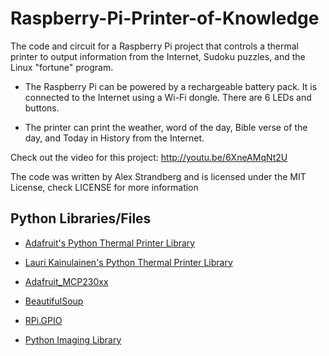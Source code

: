 # Raspberry-Pi-Printer-of-Knowledge

The code and circuit for a Raspberry Pi project that controls a thermal printer to output information from the Internet, Sudoku puzzles, and the Linux "fortune" program.

- The Raspberry Pi can be powered by a rechargeable battery pack. It is connected to the Internet using a Wi-Fi dongle. There are 6 LEDs and buttons.

- The printer can print the weather, word of the day, Bible verse of the day, and Today in History from the Internet.

Check out the video for this project:
http://youtu.be/6XneAMqNt2U

The code was written by Alex Strandberg and is licensed under the MIT License, check LICENSE for more information

## Python Libraries/Files

- [Adafruit's Python Thermal Printer Library](https://github.com/adafruit/Python-Thermal-Printer)

- [Lauri Kainulainen's Python Thermal Printer Library](https://github.com/luopio/py-thermal-printer)

- [Adafruit_MCP230xx](https://github.com/adafruit/Adafruit-Raspberry-Pi-Python-Code)

- [BeautifulSoup](http://www.crummy.com/software/BeautifulSoup/bs4/doc/)

- [RPi.GPIO](https://pypi.python.org/pypi/RPi.GPIO)

- [Python Imaging Library](http://www.pythonware.com/products/pil/)